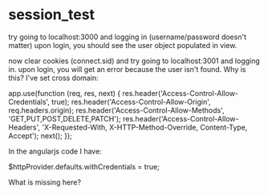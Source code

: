 session_test
============
try going to localhost:3000 and logging in (username/password doesn't matter)
upon login, you should see the user object populated in view.

now clear cookies (connect.sid) and try going to localhost:3001 and logging in.
upon login, you will get an error because the user isn't found. Why is this? I've set cross domain:

app.use(function (req, res, next) {
  res.header('Access-Control-Allow-Credentials', true);
  res.header('Access-Control-Allow-Origin', req.headers.origin);
  res.header('Access-Control-Allow-Methods', 'GET,PUT,POST,DELETE,PATCH');
  res.header('Access-Control-Allow-Headers', 'X-Requested-With, X-HTTP-Method-Override, Content-Type, Accept');
  next();
});

In the angularjs code I have:

$httpProvider.defaults.withCredentials = true; 

What is missing here?
